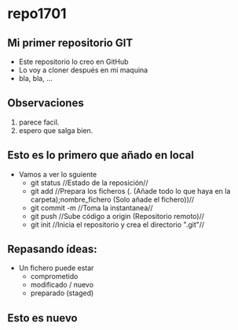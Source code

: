 # repo1701

## Mi primer repositorio GIT
- Este repositorio lo creo en GitHub
- Lo voy a cloner después en mi maquina
- bla, bla, ...


## Observaciones
1. parece facil.
2. espero que salga bien.

## Esto es lo primero que añado en local
- Vamos a ver lo sguiente
	- git status //Estado de la reposición//
	- git add //Prepara los ficheros (. (Añade todo lo que haya en la carpeta);nombre_fichero (Solo añade el fichero))//
	- git commit -m //Toma la instantanea//
	- git push //Sube código a origin (Repositorio remoto)//
	- git init //Inicia el repositorio y crea el directorio ".git"//

## Repasando ídeas:
- Un fichero puede estar
	- comprometido
	- modificado / nuevo
	- preparado (staged)

## Esto es nuevo

